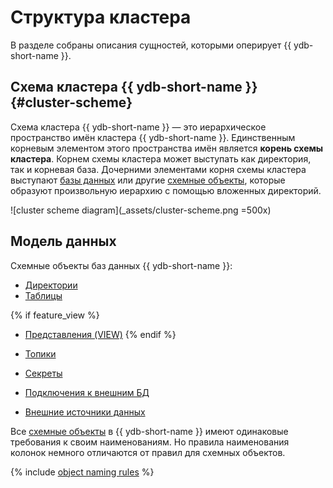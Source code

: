 # Структура кластера

В разделе собраны описания сущностей, которыми оперирует {{ ydb-short-name }}.

## Схема кластера {{ ydb-short-name }} {#cluster-scheme}

Схема кластера {{ ydb-short-name }} — это иерархическое пространство имён кластера {{ ydb-short-name }}. Единственным корневым элементом этого пространства имён является **корень схемы кластера**. Корнем схемы кластера может выступать как директория, так и корневая база. Дочерними элементами корня схемы кластера выступают [базы данных](../../concepts/glossary.md#database) или другие [схемные объекты](../../concepts/glossary.md#scheme-object), которые образуют произвольную иерархию с помощью вложенных директорий.

![cluster scheme diagram](_assets/cluster-scheme.png =500x)

## Модель данных

Схемные объекты баз данных {{ ydb-short-name }}:

* [Директории](dir.md)
* [Таблицы](table.md)

{% if feature_view %}
* [Представления (VIEW)](view.md)
{% endif %}

* [Топики](../topic.md)
* [Секреты](secrets.md)
* [Подключения к внешним БД](external_data_source.md)
* [Внешние источники данных](external_table.md)

Все [схемные объекты](../../concepts/glossary.md#scheme-object) в {{ ydb-short-name }} имеют одинаковые требования к своим наименованиям. Но правила наименования колонок немного отличаются от правил для схемных объектов.

{% include [object naming rules](./_includes/object-naming-rules.md) %}
